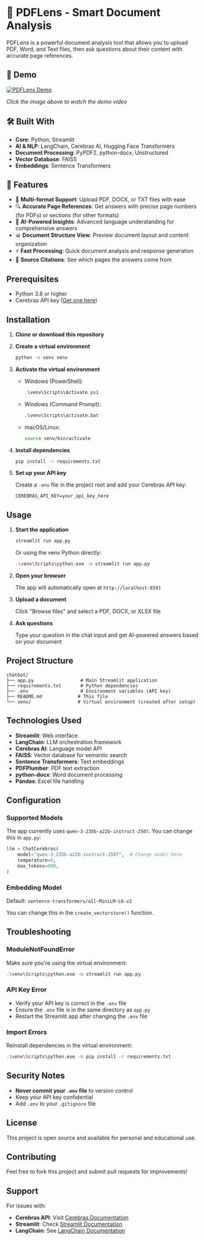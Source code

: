 # 📘 PDFLens - Smart Document Analysis

PDFLens is a powerful document analysis tool that allows you to upload PDF, Word, and Text files, then ask questions about their content with accurate page references.

## 🎥 Demo

[![PDFLens Demo](https://img.youtube.com/vi/YOUR_VIDEO_ID/0.jpg)](https://www.youtube.com/watch?v=YOUR_VIDEO_ID)

*Click the image above to watch the demo video*

## 🛠️ Built With

- **Core**: Python, Streamlit
- **AI & NLP**: LangChain, Cerebras AI, Hugging Face Transformers
- **Document Processing**: PyPDF2, python-docx, Unstructured
- **Vector Database**: FAISS
- **Embeddings**: Sentence Transformers

## 🌟 Features

- 📄 **Multi-format Support**: Upload PDF, DOCX, or TXT files with ease
- 🔍 **Accurate Page References**: Get answers with precise page numbers (for PDFs) or sections (for other formats)
- 🤖 **AI-Powered Insights**: Advanced language understanding for comprehensive answers
- 📊 **Document Structure View**: Preview document layout and content organization
- ⚡ **Fast Processing**: Quick document analysis and response generation
- 🎯 **Source Citations**: See which pages the answers come from

## Prerequisites

- Python 3.8 or higher
- Cerebras API key ([Get one here](https://cloud.cerebras.ai/))

## Installation

1. **Clone or download this repository**

2. **Create a virtual environment**
   ```bash
   python -m venv venv
   ```

3. **Activate the virtual environment**
   - Windows (PowerShell):
     ```powershell
     .\venv\Scripts\Activate.ps1
     ```
   - Windows (Command Prompt):
     ```cmd
     .\venv\Scripts\activate.bat
     ```
   - macOS/Linux:
     ```bash
     source venv/bin/activate
     ```

4. **Install dependencies**
   ```bash
   pip install -r requirements.txt
   ```

5. **Set up your API key**
   
   Create a `.env` file in the project root and add your Cerebras API key:
   ```
   CEREBRAS_API_KEY=your_api_key_here
   ```

## Usage

1. **Start the application**
   ```bash
   streamlit run app.py
   ```
   Or using the venv Python directly:
   ```bash
   .\venv\Scripts\python.exe -m streamlit run app.py
   ```

2. **Open your browser**
   
   The app will automatically open at `http://localhost:8501`

3. **Upload a document**
   
   Click "Browse files" and select a PDF, DOCX, or XLSX file

4. **Ask questions**
   
   Type your question in the chat input and get AI-powered answers based on your document

## Project Structure

```
chatbot/
├── app.py                 # Main Streamlit application
├── requirements.txt       # Python dependencies
├── .env                   # Environment variables (API key)
├── README.md             # This file
└── venv/                 # Virtual environment (created after setup)
```

## Technologies Used

- **Streamlit**: Web interface
- **LangChain**: LLM orchestration framework
- **Cerebras AI**: Language model API
- **FAISS**: Vector database for semantic search
- **Sentence Transformers**: Text embeddings
- **PDFPlumber**: PDF text extraction
- **python-docx**: Word document processing
- **Pandas**: Excel file handling

## Configuration

### Supported Models

The app currently uses `qwen-3-235b-a22b-instruct-2507`. You can change this in `app.py`:

```python
llm = ChatCerebras(
    model="qwen-3-235b-a22b-instruct-2507",  # Change model here
    temperature=0,
    max_tokens=600,
)
```

### Embedding Model

Default: `sentence-transformers/all-MiniLM-L6-v2`

You can change this in the `create_vectorstore()` function.

## Troubleshooting

### ModuleNotFoundError

Make sure you're using the virtual environment:
```bash
.\venv\Scripts\python.exe -m streamlit run app.py
```

### API Key Error

- Verify your API key is correct in the `.env` file
- Ensure the `.env` file is in the same directory as `app.py`
- Restart the Streamlit app after changing the `.env` file

### Import Errors

Reinstall dependencies in the virtual environment:
```bash
.\venv\Scripts\python.exe -m pip install -r requirements.txt
```

## Security Notes

- **Never commit your `.env` file** to version control
- Keep your API key confidential
- Add `.env` to your `.gitignore` file

## License

This project is open source and available for personal and educational use.

## Contributing

Feel free to fork this project and submit pull requests for improvements!

## Support

For issues with:
- **Cerebras API**: Visit [Cerebras Documentation](https://inference-docs.cerebras.ai/)
- **Streamlit**: Check [Streamlit Documentation](https://docs.streamlit.io/)
- **LangChain**: See [LangChain Documentation](https://python.langchain.com/)
